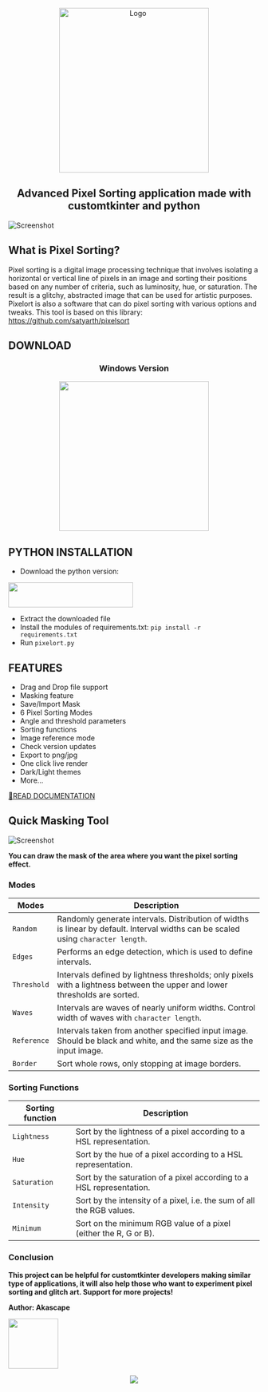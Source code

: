 <br />
<div align="center">
  <img src="https://github.com/Akascape/CTkMenuBar/assets/89206401/c8cf8d66-0864-4d0f-8642-ad3758406c56" alt="Logo" width="300" height="330">
  <h2 align="center">Advanced Pixel Sorting application made with customtkinter and python</h2>
</div>

![Screenshot](https://github.com/Akascape/CTkMenuBar/assets/89206401/f71167c0-6434-4d41-912a-fa67d214d66d)

## What is Pixel Sorting?
Pixel sorting is a digital image processing technique that involves isolating a horizontal or vertical line of pixels in an image and sorting their positions based on any number of criteria, such as luminosity, hue, or saturation. The result is a glitchy, abstracted image that can be used for artistic purposes. Pixelort is also a software that can do pixel sorting with various options and tweaks. This tool is based on this library: https://github.com/satyarth/pixelsort

## DOWNLOAD
### <p align='center'> Windows Version <br> <p align='center'> [<img src="https://img.shields.io/badge/FREE-PIXELORT-informational?&logo=Microsoft&logoColor=blue&color=007ec6" width="300">](https://github.com/Akascape/Pixelort/releases/download/v0.1/Pixelort-v0.1_win64.zip)  <p align='center'>

## PYTHON INSTALLATION
- Download the python version:
  
 [<img src="https://img.shields.io/badge/DOWNLOAD-informational?style=flat&logo=python&logoColor=blue&color=eaea4a" width=250 height=50>](https://github.com/Akascape/Pixelort/archive/refs/heads/main.zip)
- Extract the downloaded file
- Install the modules of requirements.txt: `pip install -r requirements.txt`
- Run `pixelort.py`

## FEATURES

- Drag and Drop file support
- Masking feature
- Save/Import Mask
- 6 Pixel Sorting Modes
- Angle and threshold parameters
- Sorting functions
- Image reference mode
- Check version updates
- Export to png/jpg
- One click live render
- Dark/Light themes
- More...

[📖READ DOCUMENTATION](https://github.com/Akascape/Pixelort/blob/main/Documentation.md)

## Quick Masking Tool
![Screenshot](https://github.com/Akascape/CTkMenuBar/assets/89206401/d188f772-df60-4fc8-8507-9a6b3d22f571)

**You can draw the mask of the area where you want the pixel sorting effect.**

### Modes

Modes             | Description
------------------|------------
`Random`			    | Randomly generate intervals. Distribution of widths is linear by default. Interval widths can be scaled using `character length`.
`Edges`				    | Performs an edge detection, which is used to define intervals. 
`Threshold`		  	| Intervals defined by lightness thresholds; only pixels with a lightness between the upper and lower thresholds are sorted.
`Waves`			    	| Intervals are waves of nearly uniform widths. Control width of waves with `character length`.
`Reference`       | Intervals taken from another specified input image. Should be black and white, and the same size as the input image.
`Border`			    | Sort whole rows, only stopping at image borders.


### Sorting Functions

Sorting function  | Description
------------------|------------
`Lightness`       | Sort by the lightness of a pixel according to a HSL representation.
`Hue`             | Sort by the hue of a pixel according to a HSL representation.
`Saturation`      | Sort by the saturation of a pixel according to a HSL representation.
`Intensity`       | Sort by the intensity of a pixel, i.e. the sum of all the RGB values.
`Minimum`         | Sort on the minimum RGB value of a pixel (either the R, G or B).

### Conclusion
**This project can be helpful for customtkinter developers making similar type of applications, it will also help those who want to experiment pixel sorting and glitch art. Support for more projects!**

**Author: Akascape**

[<img src="https://user-images.githubusercontent.com/89206401/168461242-884f25ce-eb67-406a-9d98-cf8d0f28cb43.png" width=100>](https://github.com/Akascape/Pixelort/blob/main/LICENSE)

<p align="center">
<img src="https://capsule-render.vercel.app/api?type=rect&color=timeGradient&height=2"> 
</p>

